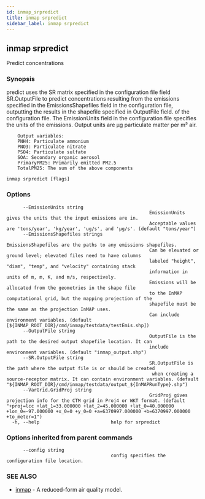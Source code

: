 ```yaml
---
id: inmap_srpredict
title: inmap srpredict
sidebar_label: inmap srpredict
---
```


## inmap srpredict

Predict concentrations

### Synopsis

predict uses the SR matrix specified in the configuration file
	field SR.OutputFile to predict concentrations resulting
	from the emissions specified in the EmissionsShapefiles field in the configuration
	file, outputting the results in the shapefile specified in OutputFile field.
	of the configuration file. The EmissionUnits field in the configuration
	file specifies the units of the emissions. Output units are μg particulate
	matter per m³ air.

		Output variables:
		PNH4: Particulate ammonium
		PNO3: Particulate nitrate
		PSO4: Particulate sulfate
		SOA: Secondary organic aerosol
		PrimaryPM25: Primarily emitted PM2.5
		TotalPM25: The sum of the above components

```
inmap srpredict [flags]
```

### Options

```
      --EmissionUnits string          
                                                    EmissionUnits gives the units that the input emissions are in.
                                                    Acceptable values are 'tons/year', 'kg/year', 'ug/s', and 'μg/s'. (default "tons/year")
      --EmissionsShapefiles strings   
                                                    EmissionsShapefiles are the paths to any emissions shapefiles.
                                                    Can be elevated or ground level; elevated files need to have columns
                                                    labeled "height", "diam", "temp", and "velocity" containing stack
                                                    information in units of m, m, K, and m/s, respectively.
                                                    Emissions will be allocated from the geometries in the shape file
                                                    to the InMAP computational grid, but the mapping projection of the
                                                    shapefile must be the same as the projection InMAP uses.
                                                    Can include environment variables. (default [${INMAP_ROOT_DIR}/cmd/inmap/testdata/testEmis.shp])
      --OutputFile string             
                                                    OutputFile is the path to the desired output shapefile location. It can
                                                    include environment variables. (default "inmap_output.shp")
      --SR.OutputFile string          
                                                    SR.OutputFile is the path where the output file is or should be created
                                                     when creating a source-receptor matrix. It can contain environment variables. (default "${INMAP_ROOT_DIR}/cmd/inmap/testdata/output_${InMAPRunType}.shp")
      --VarGrid.GridProj string       
                                                    GridProj gives projection info for the CTM grid in Proj4 or WKT format. (default "+proj=lcc +lat_1=33.000000 +lat_2=45.000000 +lat_0=40.000000 +lon_0=-97.000000 +x_0=0 +y_0=0 +a=6370997.000000 +b=6370997.000000 +to_meter=1")
  -h, --help                          help for srpredict
```

### Options inherited from parent commands

```
      --config string   
                                      config specifies the configuration file location.
```

### SEE ALSO

* [inmap](inmap)	 - A reduced-form air quality model.


